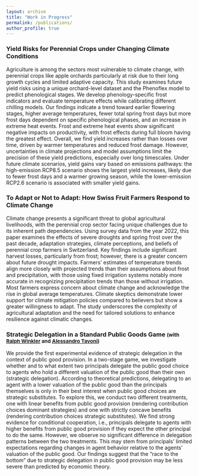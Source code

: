 ```yaml
---
layout: archive
title: "Work in Progress"
permalink: /publications/
author_profile: true
---
```




  <div class="project-card">
    <h3>Yield Risks for Perennial Crops under Changing Climate Conditions</h3>
      <p>
        Agriculture is among the sectors most vulnerable to climate change, with perennial crops like apple orchards particularly at risk due to their long growth cycles and limited adaptive capacity. This study examines future yield risks using a unique orchard-level dataset and the Phenoflex model to predict phenological stages. We develop phenology-specific frost indicators and evaluate temperature effects while calibrating different chilling models. Our findings indicate a trend toward earlier flowering stages, higher average temperatures, fewer total spring frost days but more frost days dependent on specific phenological phases, and an increase in extreme heat events. Frost and extreme heat events show significant negative impacts on productivity, with frost effects during full bloom having the greatest effect. Overall, we find yield increases rather than losses over time, driven by warmer temperatures and reduced frost damage. However, uncertainties in climate projections and model assumptions limit the precision of these yield predictions, especially over long timescales. Under future climate scenarios, yield gains vary based on emissions pathways: the high-emission RCP8.5 scenario shows the largest yield increases, likely due to fewer frost days and a warmer growing season, while the lower-emission RCP2.6 scenario is associated with smaller yield gains.
      </p>
  </div>

  <div class="project-card">
    <h3>To Adapt or Not to Adapt: How Swiss Fruit Farmers Respond to Climate Change</h3>
    <p>
        Climate change presents a significant threat to global agricultural livelihoods, with the perennial crop sector
facing unique challenges due to its inherent path dependencies. Using survey data from the year 2022, this
paper examines the effects of severe droughts and spring frost over the past decade, adaptation strategies,
climate perceptions, and beliefs of perennial crop farmers in Switzerland. Key findings include significant
harvest losses, particularly from frost; however, there is a greater concern about future drought impacts.
Farmers’ estimates of temperature trends align more closely with projected trends than their assumptions
about frost and precipitation, with those using fixed irrigation systems notably more accurate in recognizing
precipitation trends than those without irrigation. Most farmers express concern about climate change
and acknowledge the rise in global average temperatures. Climate skeptics demonstrate lower support for
climate mitigation policies compared to believers but show a greater willingness to adapt. The study underscores
the complexity of agricultural adaptation and the need for tailored solutions to enhance resilience
against climatic changes.
    <p>
  </div>

  <div class="project-card">
    <h3>Strategic Delegation in a Standard Public Goods Game <small>(with <a href="http://www.ralph-winkler.de">Ralph Winkler</a> and <a href="https://www.unibo.it/sitoweb/alessandro.tavoni2/en">Alessandro Tavoni</a>)</small></h3>
      <p>
       We provide the first experimental evidence of strategic delegation in the context of public good provision.
In a two-stage game, we investigate whether and to what extent two principals delegate the public good
choice to agents who hold a different valuation of the public good than their own (strategic delegation).
According to theoretical predictions, delegating to an agent with a lower valuation of the public good than
the principals themselves is only in their best interest when public good choices are strategic substitutes.
To explore this, we conduct two different treatments, one with linear benefits from public good provision
(rendering contribution choices dominant strategies) and one with strictly concave benefits (rendering contribution
choices strategic substitutes). We find strong evidence for conditional cooperation, i.e., principals
delegate to agents with higher benefits from public good provision if they expect the other principal to
do the same. However, we observe no significant difference in delegation patterns between the two treatments.
This may stem from principals’ limited expectations regarding changes in agent behavior relative to
the agents’ valuation of the public good. Our findings suggest that the “race to the bottom” due to strategic
delegation in public good provision may be less severe than predicted by economic theory.
      </p>
  </div>

